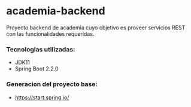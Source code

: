# academia-backend
Proyecto backend de academia cuyo objetivo es proveer servicios REST con las funcionalidades requeridas.

### Tecnologias utilizadas:
- JDK11
- Spring Boot 2.2.0

### Generacion del proyecto base:
-  https://start.spring.io/
